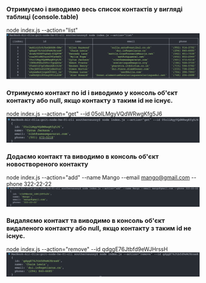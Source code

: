 ### Отримуємо і виводимо весь список контактів у вигляді таблиці (console.table)
node index.js --action="list"
![list](./screenshots/list.png)
### Отримуємо контакт по id і виводимо у консоль об'єкт контакту або null, якщо контакту з таким id не існує.
node index.js --action="get" --id 05olLMgyVQdWRwgKfg5J6
![get](./screenshots/get.png)
### Додаємо контакт та виводимо в консоль об'єкт новоствореного контакту
node index.js --action="add" --name Mango --email mango@gmail.com --phone 322-22-22
![add](./screenshots/add.png)
### Видаляємо контакт та виводимо в консоль об'єкт видаленого контакту або null, якщо контакту з таким id не існує.
node index.js --action="remove" --id qdggE76Jtbfd9eWJHrssH
 ![remove](./screenshots/remove.png)
